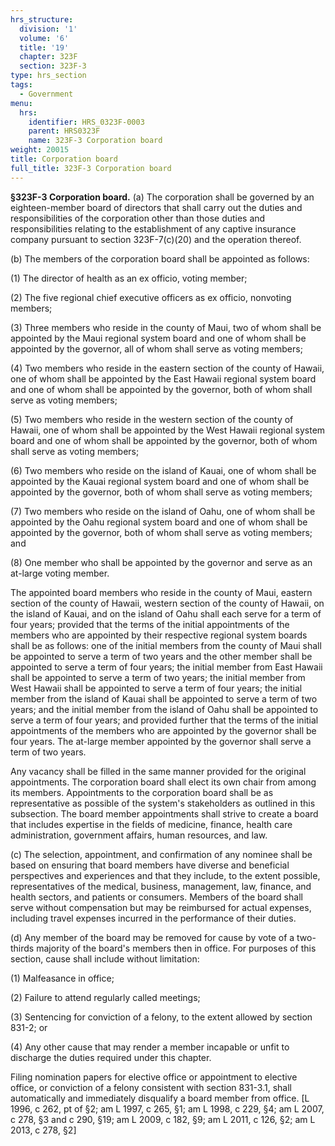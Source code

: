 ```yaml
---
hrs_structure:
  division: '1'
  volume: '6'
  title: '19'
  chapter: 323F
  section: 323F-3
type: hrs_section
tags:
  - Government
menu:
  hrs:
    identifier: HRS_0323F-0003
    parent: HRS0323F
    name: 323F-3 Corporation board
weight: 20015
title: Corporation board
full_title: 323F-3 Corporation board
---
```

**§323F-3 Corporation board.** (a) The corporation shall be governed by an eighteen-member board of directors that shall carry out the duties and responsibilities of the corporation other than those duties and responsibilities relating to the establishment of any captive insurance company pursuant to section 323F-7(c)(20) and the operation thereof.

(b) The members of the corporation board shall be appointed as follows:

(1) The director of health as an ex officio, voting member;

(2) The five regional chief executive officers as ex officio, nonvoting members;

(3) Three members who reside in the county of Maui, two of whom shall be appointed by the Maui regional system board and one of whom shall be appointed by the governor, all of whom shall serve as voting members;

(4) Two members who reside in the eastern section of the county of Hawaii, one of whom shall be appointed by the East Hawaii regional system board and one of whom shall be appointed by the governor, both of whom shall serve as voting members;

(5) Two members who reside in the western section of the county of Hawaii, one of whom shall be appointed by the West Hawaii regional system board and one of whom shall be appointed by the governor, both of whom shall serve as voting members;

(6) Two members who reside on the island of Kauai, one of whom shall be appointed by the Kauai regional system board and one of whom shall be appointed by the governor, both of whom shall serve as voting members;

(7) Two members who reside on the island of Oahu, one of whom shall be appointed by the Oahu regional system board and one of whom shall be appointed by the governor, both of whom shall serve as voting members; and

(8) One member who shall be appointed by the governor and serve as an at-large voting member.

The appointed board members who reside in the county of Maui, eastern section of the county of Hawaii, western section of the county of Hawaii, on the island of Kauai, and on the island of Oahu shall each serve for a term of four years; provided that the terms of the initial appointments of the members who are appointed by their respective regional system boards shall be as follows: one of the initial members from the county of Maui shall be appointed to serve a term of two years and the other member shall be appointed to serve a term of four years; the initial member from East Hawaii shall be appointed to serve a term of two years; the initial member from West Hawaii shall be appointed to serve a term of four years; the initial member from the island of Kauai shall be appointed to serve a term of two years; and the initial member from the island of Oahu shall be appointed to serve a term of four years; and provided further that the terms of the initial appointments of the members who are appointed by the governor shall be four years. The at-large member appointed by the governor shall serve a term of two years.

Any vacancy shall be filled in the same manner provided for the original appointments. The corporation board shall elect its own chair from among its members. Appointments to the corporation board shall be as representative as possible of the system's stakeholders as outlined in this subsection. The board member appointments shall strive to create a board that includes expertise in the fields of medicine, finance, health care administration, government affairs, human resources, and law.

(c) The selection, appointment, and confirmation of any nominee shall be based on ensuring that board members have diverse and beneficial perspectives and experiences and that they include, to the extent possible, representatives of the medical, business, management, law, finance, and health sectors, and patients or consumers. Members of the board shall serve without compensation but may be reimbursed for actual expenses, including travel expenses incurred in the performance of their duties.

(d) Any member of the board may be removed for cause by vote of a two-thirds majority of the board's members then in office. For purposes of this section, cause shall include without limitation:

(1) Malfeasance in office;

(2) Failure to attend regularly called meetings;

(3) Sentencing for conviction of a felony, to the extent allowed by section 831-2; or

(4) Any other cause that may render a member incapable or unfit to discharge the duties required under this chapter.

Filing nomination papers for elective office or appointment to elective office, or conviction of a felony consistent with section 831-3.1, shall automatically and immediately disqualify a board member from office. [L 1996, c 262, pt of §2; am L 1997, c 265, §1; am L 1998, c 229, §4; am L 2007, c 278, §3 and c 290, §19; am L 2009, c 182, §9; am L 2011, c 126, §2; am L 2013, c 278, §2]
